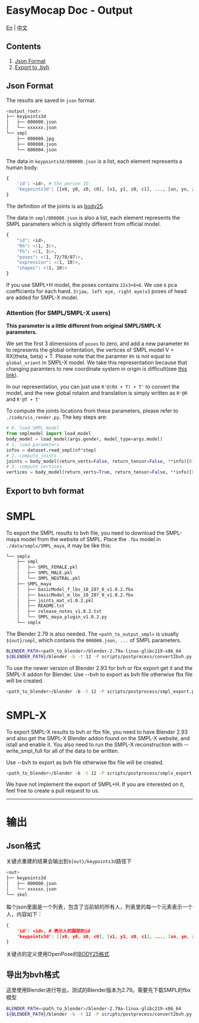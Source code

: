 <!--
 * @Date: 2021-03-07 14:41:22
 * @Author: Qing Shuai
 * @LastEditors: 532stary4
 * @LastEditTime: 2021-10-17 21:42:11
 * @FilePath: /EasyMocap/doc/02_output.md
-->
# EasyMocap Doc - Output
[En](Output) | [中文](#输出)

## Contents
1. [Json Format](#json-format)
2. [Export to .bvh](#export-to-bvh-format)

## Json Format
The results are saved in `json` format.
```bash
<output_root>
├── keypoints3d
│   ├── 000000.json
│   └── xxxxxx.json
└── smpl
    ├── 000000.jpg
    ├── 000000.json
    └── 000004.json
```
The data in `keypoints3d/000000.json` is a list, each element represents a human body.
```bash
{
    'id': <id>, # the person ID
    'keypoints3d': [[x0, y0, z0, c0], [x1, y1, z0, c1], ..., [xn, yn, zn, cn]], # x,y,z is the 3D coordinates, c means the confidence of this joint. If the c=0, it means this joint is invisible.
}
```
The definition of the joints is as [body25](https://github.com/CMU-Perceptual-Computing-Lab/openpose/blob/master/doc/02_output.md#pose-output-format-body_25).

The data in `smpl/000000.json` is also a list, each element represents the SMPL parameters which is slightly different from official model.
```bash
{
    "id": <id>,
    "Rh": <(1, 3)>,
    "Th": <(1, 3)>,
    "poses": <(1, 72/78/87)>,
    "expression": <(1, 10)>,
    "shapes": <(1, 10)>
}
```
If you use SMPL+H model, the poses contains `22x3+6+6`. We use `6` pca coefficients for each hand. `3(jaw, left eye, right eye)x3` poses of head are added for SMPL-X model.

### Attention (for SMPL/SMPL-X users)

**This parameter is a little different from original SMPL/SMPL-X parameters.**

We set the first 3 dimensions of `poses` to zero, and add a new parameter `Rh` to represents the global oritentation, the vertices of SMPL model V = RX(theta, beta) + T.
Please note that the paramter `Rh` is not equal to `global_orient` in SMPL-X model. We take this representation because that changing paramters to new coordinate system in origin is difficult(see [this link](https://www.dropbox.com/scl/fi/zkatuv5shs8d4tlwr8ecc/Change-parameters-to-new-coordinate-system.paper?dl=0&rlkey=lotq1sh6wzkmyttisc05h0in0)).

In our representation, you can just use `R'@(RX + T) + T'` to convert the model, and the new global rotaion and translation is simply written as `R'@R` and `R'@T + T'`

To compute the joints locations from these parameters, please refer to `./code/vis_render.py`. The key steps are:
```python
# 0. load SMPL model
from smplmodel import load_model
body_model = load_model(args.gender, model_type=args.model)
# 1. load parameters
infos = dataset.read_smpl(nf*step)
# 2. compute joints
joints = body_model(return_verts=False, return_tensor=False, **info)[0]
# 3. compute vertices
vertices = body_model(return_verts=True, return_tensor=False, **info)[0]
```

## Export to bvh format
# SMPL
To export the SMPL results to bvh file, you need to download the SMPL-maya model from the website of SMPL. Place the `.fbx` model in `./data/smplx/SMPL_maya`, it may be like this:
```bash
└── smplx
    ├── smpl
    │   ├── SMPL_FEMALE.pkl
    │   ├── SMPL_MALE.pkl
    │   └── SMPL_NEUTRAL.pkl
    ├── SMPL_maya
    │   ├── basicModel_f_lbs_10_207_0_v1.0.2.fbx
    │   ├── basicModel_m_lbs_10_207_0_v1.0.2.fbx
    │   ├── joints_mat_v1.0.2.pkl
    │   ├── README.txt
    │   ├── release_notes_v1.0.2.txt
    │   └── SMPL_maya_plugin_v1.0.2.py
    └── smplx
```
The Blender 2.79 is also needed. The `<path_to_output_smpl>` is usually `${out}/smpl`, which contanis the `000000.json, ...` of SMPL parameters.
```bash
BLENDER_PATH=<path_to_blender>/blender-2.79a-linux-glibc219-x86_64
${BLENDER_PATH}/blender -b -t 12 -P scripts/postprocess/convert2bvh.py -- <path_to_output_smpl> --o <output_path>
```

To use the newer version of Blender 2.93 for bvh or fbx export get it and the SMPL-X addon for Blender.
Use --bvh to export as bvh file otherwise fbx file will be created.

```bash
<path_to_blender>/blender -b -t 12 -P scripts/postprocess/smpl_export.py -- <path_to_output_smpl> --o <output_path>
```

# SMPL-X
To export SMPL-X results to bvh or fbx file, you need to have Blender 2.93 and also get the SMPL-X Blender addon found on the SMPL-X website, and istall and enable it.
You also need to run the SMPL-X reconstruction with --write_smpl_full for all of the data to be written.

Use --bvh to export as bvh file otherwise fbx file will be created.

```bash
<path_to_blender>/blender -b -t 12 -P scripts/postprocess/smplx_export.py -- <path_to_output_smpl> --o <output_path>
```

We have not implement the export of SMPL+H. If you are interested on it, feel free to create a pull request to us.

-----

# 输出
## Json格式
关键点重建的结果会输出到`${out}/keypoints3d`路径下
```bash
<out>
├── keypoints3d
│   ├── 000000.json
│   └── xxxxxx.json
└── skel
```
每个json里面是一个列表，包含了当前帧的所有人，列表里的每一个元素表示一个人，内容如下：
```json
{
    'id': <id>, # 表示人的跟踪的id
    'keypoints3d': [[x0, y0, z0, c0], [x1, y1, z0, c1], ..., [xn, yn, zn, cn]]: # (N, 4)，表示人的关键点坐标，c表示置信度，置信度为0则该关节点不可见
}
```
关键点的定义使用OpenPose的[BODY25格式](https://github.com/CMU-Perceptual-Computing-Lab/openpose/blob/master/doc/02_output.md#pose-output-format-body_25)

## 导出为bvh格式
这里使用Blender进行导出，测试的Blender版本为2.79。需要先下载SMPL的fbx模型
```bash
BLENDER_PATH=<path_to_blender>/blender-2.79a-linux-glibc219-x86_64
${BLENDER_PATH}/blender -b -t 12 -P scripts/postprocess/convert2bvh.py -- <path_to_output_smpl> --o <path_to_bvh>
```
